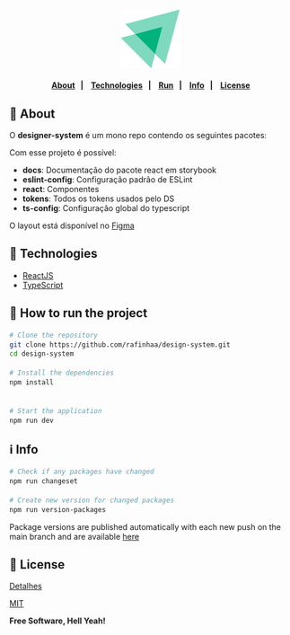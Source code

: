 <h4 align="center">
  <img src="docs/images/logo.svg" alt="Logo" />
</h4>

<h4 align="center">
    <p align="center">
      <a href="#-about">About</a>&nbsp;&nbsp;&nbsp;|&nbsp;&nbsp;&nbsp;
      <a href="#-technologies">Technologies</a>&nbsp;&nbsp;&nbsp;|&nbsp;&nbsp;&nbsp;
      <a href="#-how-to-run-the-project">Run</a>&nbsp;&nbsp;&nbsp;|&nbsp;&nbsp;&nbsp;
      <a href="#-info">Info</a>&nbsp;&nbsp;&nbsp;|&nbsp;&nbsp;&nbsp;
      <a href="#-license">License</a>
  </p>
</h4>

## 🔖 About

O **designer-system** é um mono repo contendo os seguintes pacotes:

Com esse projeto é possível:

- **docs**: Documentação do pacote react em storybook
- **eslint-config**: Configuração padrão de ESLint
- **react**: Componentes
- **tokens**: Todos os tokens usados pelo DS
- **ts-config**: Configuração global do typescript

O layout está disponível no [Figma](https://www.figma.com/file/cowwFHJimoyQomSAynMjGz/Ignite-Call?node-id=4%3A412)

## 🚀 Technologies

- [ReactJS](https://reactjs.org/)
- [TypeScript](https://www.typescriptlang.org/)

## 🏁 How to run the project

```bash
# Clone the repository
git clone https://github.com/rafinhaa/design-system.git
cd design-system

# Install the dependencies
npm install


# Start the application
npm run dev
```

## ℹ️ Info

```bash
# Check if any packages have changed
npm run changeset

# Create new version for changed packages
npm run version-packages
```

Package versions are published automatically with each new push on the main branch and are available [here](https://www.npmjs.com/org/codeheart)

## 📝 License

[Detalhes](docs/about)

[MIT](LICENSE)

**Free Software, Hell Yeah!**
